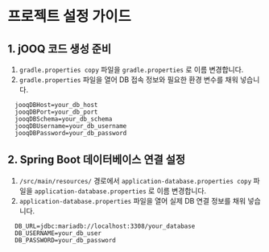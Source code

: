 # 프로젝트 설정 가이드

## 1. jOOQ 코드 생성 준비
1. `gradle.properties copy` 파일을 `gradle.properties` 로 이름 변경합니다.
2. `gradle.properties` 파일을 열어 DB 접속 정보와 필요한 환경 변수를 채워 넣습니다.
  ```properties
    jooqDBHost=your_db_host
    jooqDBPort=your_db_port
    jooqDBSchema=your_db_schema
    jooqDBUsername=your_db_username
    jooqDBPassword=your_db_password
  ```

## 2. Spring Boot 데이터베이스 연결 설정
1. `/src/main/resources/` 경로에서 `application-database.properties copy` 파일을 `application-database.properties` 로 이름 변경합니다.
2. `application-database.properties` 파일을 열어 실제 DB 연결 정보를 채워 넣습니다.
  ```properties
    DB_URL=jdbc:mariadb://localhost:3308/your_database
    DB_USERNAME=your_db_user
    DB_PASSWORD=your_db_password
  ```
